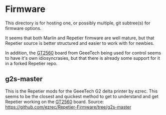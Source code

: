 Firmware
========
This directory is for hosting one, or possibly multiple, git subtree(s) for
firmware options.

It seems that both Marlin and Repetier firmware are well mature, but that
Repetier source is better structured and easier to work with for newbies.

In addition, the [GT2560][] board from GeeeTech being used for control seems to
have it's own idiosyncrasies, but that there is already some support for it in a
forked Repetier repo.

g2s-master
----------
This is the Repetier mods for the GeeeTech G2 delta printer by ezrec. This seems
to be the closest and quickest method to get to understand and get Repetier
working on the [GT2560][] board.
Source: https://github.com/ezrec/Repetier-Firmware/tree/g2s-master


[GT2560]: http://www.geeetech.com/wiki/index.php/GT2560 "GT2560 Controler"
